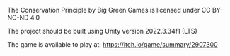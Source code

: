 The Conservation Principle by Big Green Games is licensed under CC BY-NC-ND 4.0 

The project should be built using Unity version 2022.3.34f1 (LTS)

The game is available to play at: https://itch.io/game/summary/2907300
